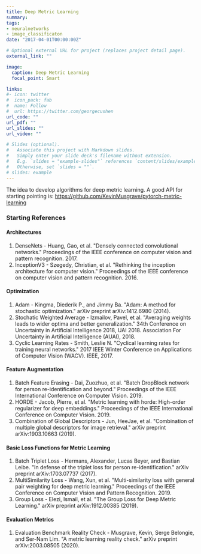 ```yaml
---
title: Deep Metric Learning
summary:
tags:
- neuralnetworks
- image_classificaton
date: "2017-04-01T00:00:00Z"

# Optional external URL for project (replaces project detail page).
external_link: ""

image:
  caption: Deep Metric Learning
  focal_point: Smart

links:
#- icon: twitter
#  icon_pack: fab
#  name: Follow
#  url: https://twitter.com/georgecushen
url_code: ""
url_pdf: ""
url_slides: ""
url_video: ""

# Slides (optional).
#   Associate this project with Markdown slides.
#   Simply enter your slide deck's filename without extension.
#   E.g. `slides = "example-slides"` references `content/slides/example-slides.md`.
#   Otherwise, set `slides = ""`.
# slides: example
---
```


The idea to develop algorithms for deep metric learning. A good API for starting pointing is: https://github.com/KevinMusgrave/pytorch-metric-learning


### Starting References
#### Architectures
1. DenseNets - Huang, Gao, et al. "Densely connected convolutional networks." Proceedings of the IEEE conference on computer vision and pattern recognition. 2017.
2. InceptionV3 - Szegedy, Christian, et al. "Rethinking the inception architecture for computer vision." Proceedings of the IEEE conference on computer vision and pattern recognition. 2016.

#### Optimization
1. Adam - Kingma, Diederik P., and Jimmy Ba. "Adam: A method for stochastic optimization." arXiv preprint arXiv:1412.6980 (2014).
2. Stochatic Weighted Average - Izmailov, Pavel, et al. "Averaging weights leads to wider optima and better generalization." 34th Conference on Uncertainty in Artificial Intelligence 2018, UAI 2018. Association For Uncertainty in Artificial Intelligence (AUAI), 2018.
3. Cyclic Learning Rates - Smith, Leslie N. "Cyclical learning rates for training neural networks." 2017 IEEE Winter Conference on Applications of Computer Vision (WACV). IEEE, 2017.

#### Feature Augmentation
1. Batch Feature Erasing - Dai, Zuozhuo, et al. "Batch DropBlock network for person re-identification and beyond." Proceedings of the IEEE International Conference on Computer Vision. 2019.
2. HORDE - Jacob, Pierre, et al. "Metric learning with horde: High-order regularizer for deep embeddings." Proceedings of the IEEE International Conference on Computer Vision. 2019.
3. Combination of Global Descriptors - Jun, HeeJae, et al. "Combination of multiple global descriptors for image retrieval." arXiv preprint arXiv:1903.10663 (2019).

#### Basic Loss Functions for Metric Learning
1. Batch Triplet Loss - Hermans, Alexander, Lucas Beyer, and Bastian Leibe. "In defense of the triplet loss for person re-identification." arXiv preprint arXiv:1703.07737 (2017).
2. MultiSimilarity Loss - Wang, Xun, et al. "Multi-similarity loss with general pair weighting for deep metric learning." Proceedings of the IEEE Conference on Computer Vision and Pattern Recognition. 2019.
3. Group Loss - Elezi, Ismail, et al. "The Group Loss for Deep Metric Learning." arXiv preprint arXiv:1912.00385 (2019).

#### Evaluation Metrics
1. Evaluation Benchmark Reality Check - Musgrave, Kevin, Serge Belongie, and Ser-Nam Lim. "A metric learning reality check." arXiv preprint arXiv:2003.08505 (2020).
